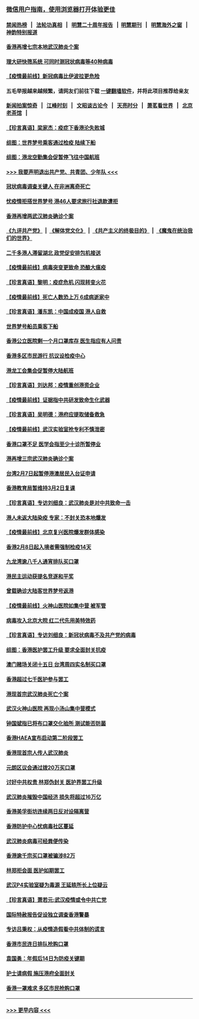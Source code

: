 ### [微信用户指南，使用浏览器打开体验更佳](https://github.com/gfw-breaker/banned-news1/blob/master/indexes/wechat-guide.md?t=0)
#### [禁闻热榜](热点新闻.md?t=0)  &nbsp;&nbsp;|&nbsp;&nbsp; [法轮功真相](https://github.com/gfw-breaker/truth/blob/master/README.md?t=0) &nbsp;&nbsp;|&nbsp;&nbsp; [明慧二十周年报告](https://github.com/gfw-breaker/mh-reports/blob/master/README.md?t=0) &nbsp;&nbsp;|&nbsp;&nbsp;[明慧期刊](https://github.com/gfw-breaker/mh-qikan) &nbsp;&nbsp;|&nbsp;&nbsp; [明慧海外之窗](https://github.com/gfw-breaker/mh-news/blob/master/README.md?t=0) &nbsp;&nbsp;|&nbsp;&nbsp; [神韵特别报道](https://github.com/gfw-breaker/mh-news/blob/master/shenyun.md?t=0)
#### [香港再增七宗本地武汉肺炎个案](../pages/nsc415/n11862405.md?t=02121255) 
#### [理大研快筛系统 可同时测冠状病毒等40种病毒](../pages/nsc415/n11862376.md?t=02121255) 
#### [【疫情最前线】新冠病毒比伊波拉更危险](../pages/nsc415/n11862199.md?t=02121255) 
#### 五毛举报越来越频繁，请网友们前往下载 [一键翻墙软件](https://github.com/gfw-breaker/ssr-accounts)，并将此项目推荐给亲友
#### [新闻拍案惊奇](https://github.com/gfw-breaker/banned-news1/blob/master/pages/link4.md) &nbsp;&nbsp;|&nbsp;&nbsp; [江峰时刻](https://github.com/gfw-breaker/banned-news1/blob/master/pages/link4.md) &nbsp;&nbsp;|&nbsp;&nbsp; [文昭谈古论今](https://github.com/gfw-breaker/banned-news1/blob/master/pages/link4.md) &nbsp;&nbsp;|&nbsp;&nbsp; [天亮时分](https://github.com/gfw-breaker/banned-news1/blob/master/pages/link4.md) &nbsp;&nbsp;|&nbsp;&nbsp; [萧茗看世界](https://github.com/gfw-breaker/banned-news1/blob/master/pages/link4.md) &nbsp;&nbsp;|&nbsp;&nbsp; [北京老茶馆](https://github.com/gfw-breaker/banned-news1/blob/master/pages/link4.md) &nbsp;&nbsp;|&nbsp;&nbsp; 
#### [【珍言真语】梁家杰：疫症下香港沦失败城](../pages/nsc415/n11861588.md?t=02121255) 
#### [组图：世界梦号乘客通过检疫 陆续下船](../pages/nsc415/n11858302.md?t=02121255) 
#### [组图：港龙空勤集会促暂停飞往中国航班](../pages/nsc415/n11858190.md?t=02121255) 
#### [>>> 我要声明退出共产党、共青团、少年队 <<<](https://github.com/begood0513/goodnews/blob/master/quit/letter.md) 
#### [冠状病毒调查关键人 在非洲离奇死亡](../pages/nsc415/n11859798.md?t=02121255) 
#### [忧疫情拒搭世界梦号 港46人要求旅行社退款遭拒](../pages/nsc415/n11859849.md?t=02121255) 
#### [香港再增两武汉肺炎确诊个案](../pages/nsc415/n11859833.md?t=02121255) 
#### [《九评共产党》](https://github.com/begood0513/9ping.md/blob/master/README.md) &nbsp;|&nbsp; [《解体党文化》](../../../../jtdwh.md/blob/master/README.md)  &nbsp;|&nbsp; [《共产主义的终极目的》](../../../../gczydzjmd.md/blob/master/README.md) &nbsp;|&nbsp; [《魔鬼在统治我们的世界》](../../../../mgztzwmdsj.md/blob/master/README.md) 
#### [二千多港人滞留湖北 政党促安排包机接送](../pages/nsc415/n11859831.md?t=02121255) 
#### [【疫情最前线】病毒突变更致命 恐酿大瘟疫](../pages/nsc415/n11859604.md?t=02121255) 
#### [【珍言真语】黎明：疫症危机 闪现转变火花](../pages/nsc415/n11859199.md?t=02121255) 
#### [【疫情最前线】死亡人数恐上万 6成病逝家中](../pages/nsc415/n11856687.md?t=02121255) 
#### [【珍言真语】潘东凯：中国成疫国 港人自救](../pages/nsc415/n11856962.md?t=02121255) 
#### [世界梦号船员乘客下船](../pages/nsc415/n11856883.md?t=02121255) 
#### [香港公立医院剩一个月口罩库存 医生指应有人问责](../pages/nsc415/n11856875.md?t=02121255) 
#### [香港多区市民游行 抗议设检疫中心](../pages/nsc415/n11856866.md?t=02121255) 
#### [港龙工会集会促暂停大陆航班](../pages/nsc415/n11856840.md?t=02121255) 
#### [【珍言真语】刘达邦：疫情重创港资企业](../pages/nsc415/n11854274.md?t=02121255) 
#### [【疫情最前线】证据指中共研发致命生化武器](../pages/nsc415/n11853087.md?t=02121255) 
#### [【珍言真语】吴明德：港府应提取储备救急](../pages/nsc415/n11852734.md?t=02121255) 
#### [【疫情最前线】武汉实验室抢专利不慎泄密](../pages/nsc415/n11850310.md?t=02121255) 
#### [香港口罩不足 医学会指至少十诊所暂停业](../pages/nsc415/n11850301.md?t=02121255) 
#### [港再增三宗武汉肺炎确诊个案](../pages/nsc415/n11850328.md?t=02121255) 
#### [台湾2月7日起暂停港澳居民入台证申请](../pages/nsc415/n11850304.md?t=02121255) 
#### [香港教育局暂维持3月2日复课](../pages/nsc415/n11850260.md?t=02121255) 
#### [【珍言真语】专访刘细良：武汉肺炎是对中共致命一击](../pages/nsc415/n11849934.md?t=02121255) 
#### [港人未返大陆染疫 专家：不封关恐本地爆发](../pages/nsc415/n11848021.md?t=02121255) 
#### [【疫情最前线】北京复兴医院爆发群体感染](../pages/nsc415/n11847626.md?t=02121255) 
#### [香港2月8日起入境者需强制检疫14天](../pages/nsc415/n11847658.md?t=02121255) 
#### [九龙湾逾八千人通宵排队买口罩](../pages/nsc415/n11847647.md?t=02121255) 
#### [港民主运动获提名竞逐和平奖](../pages/nsc415/n11847633.md?t=02121255) 
#### [曾载确诊大陆客世界梦号返港](../pages/nsc415/n11847608.md?t=02121255) 
#### [【疫情最前线】火神山医院如集中营 被军管](../pages/nsc415/n11847524.md?t=02121255) 
#### [病毒攻入北京大院 红二代先用美特效药](../pages/nsc415/n11847427.md?t=02121255) 
#### [【珍言真语】专访刘细良：新冠状病毒不及共产党的病毒](../pages/nsc415/n11847164.md?t=02121255) 
#### [组图：香港医护罢工升级 要求全面封关抗疫](../pages/nsc415/n11844107.md?t=02121255) 
#### [澳门赌场关闭十五日 台湾周四实名制买口罩](../pages/nsc415/n11845083.md?t=02121255) 
#### [香港超过七千医护参与罢工](../pages/nsc415/n11845051.md?t=02121255) 
#### [港现首宗武汉肺炎死亡个案](../pages/nsc415/n11844998.md?t=02121255) 
#### [武汉火神山医院 再现小汤山集中营模式](../pages/nsc415/n11844763.md?t=02121255) 
#### [钟国斌指已将布口罩交化验所 测试能否防菌](../pages/nsc415/n11842783.md?t=02121255) 
#### [香港HAEA宣布启动第二阶段罢工](../pages/nsc415/n11842723.md?t=02121255) 
#### [香港现首宗人传人武汉肺炎](../pages/nsc415/n11842766.md?t=02121255) 
#### [元朗区议会通过拨20万买口罩](../pages/nsc415/n11842754.md?t=02121255) 
#### [讨好中共权贵 林郑伪封关 医护界罢工升级](../pages/nsc415/n11842359.md?t=02121255) 
#### [武汉肺炎摧毁中国经济 损失将超过16万亿](../pages/nsc415/n11839723.md?t=02121255) 
#### [香港美孚街坊连续两日反对设隔离营](../pages/nsc415/n11839962.md?t=02121255) 
#### [香港防护中心忧病毒社区蔓延](../pages/nsc415/n11839933.md?t=02121255) 
#### [武汉肺炎病毒可经粪便传染](../pages/nsc415/n11839939.md?t=02121255) 
#### [香港逾千宗买口罩被骗涉82万](../pages/nsc415/n11839914.md?t=02121255) 
#### [林郑拒会面 医护如期罢工](../pages/nsc415/n11839892.md?t=02121255) 
#### [武汉P4实验室疑为毒源 王延轶所长上位疑云](../pages/nsc415/n11835543.md?t=02121255) 
#### [【珍言真语】萧若元:武汉疫情或令中共亡党](../pages/nsc415/n11829394.md?t=02121255) 
#### [国际特赦报告促设独立调查香港警暴](../pages/nsc415/n11833845.md?t=02121255) 
#### [专访吕秉权：从疫情造假看中共体制的谎言](../pages/nsc415/n11833813.md?t=02121255) 
#### [香港市民连日排队抢购口罩](../pages/nsc415/n11833794.md?t=02121255) 
#### [袁国勇：年假后14日为防疫关键期](../pages/nsc415/n11831088.md?t=02121255) 
#### [护士请病假 施压港府全面封关](../pages/nsc415/n11831030.md?t=02121255) 
#### [香港一罩难求 多区市民抢购口罩](../pages/nsc415/n11831002.md?t=02121255) 

----
#### [ >>> 更早内容 <<< ](../indexes/nsc415-earlier.md)
